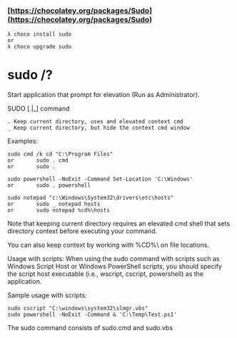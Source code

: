### [https://chocolatey.org/packages/Sudo](https://chocolatey.org/packages/Sudo)    λ choco install sudo    or    λ choco upgrade sudo# sudo /?Start application that prompt for elevation (Run as Administrator).SUDO [.|_] command    . Keep current directory, uses and elevated context cmd    _ Keep current directory, but hide the context cmd windowExamples:    sudo cmd /k cd "C:\Program Files"    or       sudo . cmd    or       sudo .    sudo powershell -NoExit -Command Set-Location 'C:\Windows'    or       sudo . powershell    sudo notepad "c:\Windows\System32\drivers\etc\hosts"    or       sudo _ notepad hosts    or       sudo notepad %cd%\hostsNote that keeping current directory requires an elevated cmd shellthat sets directory context before executing your command.You can also keep context by working with %CD%\ on file locations.Usage with scripts: When using the sudo command with scripts such asWindows Script Host or Windows PowerShell scripts, you should specifythe script host executable (i.e., wscript, cscript, powershell) as theapplication.Sample usage with scripts:    sudo cscript "C:\windows\system32\slmgr.vbs"    sudo powershell -NoExit -Command & 'C:\Temp\Test.ps1'The sudo command consists of sudo.cmd and sudo.vbs